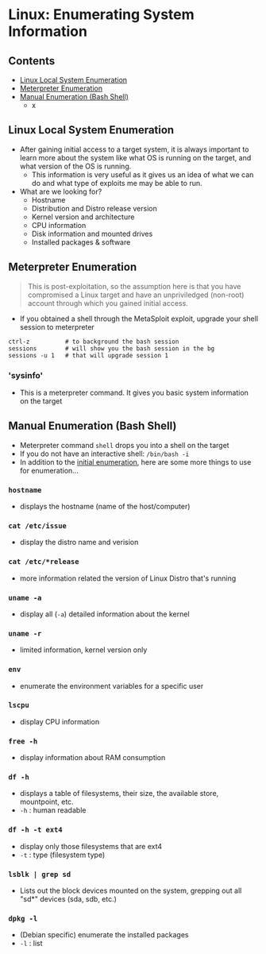 # Linux: Enumerating System Information

## Contents
- [Linux Local System Enumeration](#linux-local-system-enumeration)
- [Meterpreter Enumeration](#meterpreter-enumeration)
- [Manual Enumeration (Bash Shell)](#manual-enumeration-bash-shell)
  - x

## Linux Local System Enumeration
- After gaining initial access to a target system, it is always important to learn more about the system like what OS is running on the target, and what version of the OS is running.
  - This information is very useful as it gives us an idea of what we can do and what type of exploits me may be able to run.
- What are we looking for?
  - Hostname
  - Distribution and Distro release version
  - Kernel version and architecture
  - CPU information
  - Disk information and mounted drives
  - Installed packages & software

## Meterpreter Enumeration
> This is post-exploitation, so the assumption here is that you have compromised a Linux target and have an unpriviledged (non-root) account through which you gained initial access.
- If you obtained a shell through the MetaSploit exploit, upgrade your shell session to meterpreter
```
ctrl-z          # to background the bash session
sessions        # will show you the bash session in the bg
sessions -u 1   # that will upgrade session 1
```
### 'sysinfo'
- This is a meterpreter command. It gives you basic system information on the target

## Manual Enumeration (Bash Shell)
- Meterpreter command `shell` drops you into a shell on the target
- If you do not have an interactive shell: `/bin/bash -i`
- In addition to the [initial enumeration](01_initial_enum.md#system-enumeration), here are some more things to use for enumeration...

### `hostname`
- displays the hostname (name of the host/computer)

### `cat /etc/issue`
- display the distro name and verision

### `cat /etc/*release`
- more information related the version of Linux Distro that's running

### `uname -a`
- display all (`-a`) detailed information about the kernel

### `uname -r`
- limited information, kernel version only

### `env`
- enumerate the environment variables for a specific user

### `lscpu`
- display CPU information

### `free -h`
- display information about RAM consumption

### `df -h`
- displays a table of filesystems, their size, the available store, mountpoint, etc.
- `-h` : human readable

### `df -h -t ext4`
- display only those filesystems that are ext4
- `-t` : type (filesystem type)

### `lsblk | grep sd`
- Lists out the block devices mounted on the system, grepping out all "sd*" devices (sda, sdb, etc.)

### `dpkg -l`
- (Debian specific) enumerate the installed packages
- `-l` : list

